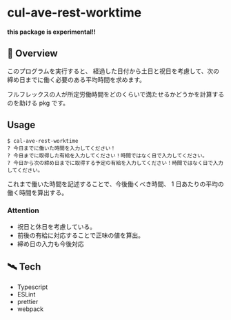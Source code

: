 # cul-ave-rest-worktime

**this package is experimental!!**

## 📝 Overview

このプログラムを実行すると、
経過した日付から土日と祝日を考慮して、次の締め日までに働く必要のある平均時間を求めます。

フルフレックスの人が所定労働時間をどのくらいで満たせるかどうかを計算するのを助ける pkg です。

## Usage

```
$ cal-ave-rest-worktime
? 今日までに働いた時間を入力してください！
? 今日までに取得した有給を入力してください！時間ではなく日で入力してください。
? 今日から次の締め日までに取得する予定の有給を入力してください！時間ではなく日で入力してください。
```

これまで働いた時間を記述することで、今後働くべき時間、
1 日あたりの平均の働く時間を算出する。

### Attention

- 祝日と休日を考慮している。
- 前後の有給に対応することで正味の値を算出。
- 締め日の入力も今後対応

## 🛰 Tech

- Typescript
- ESLint
- prettier
- webpack
